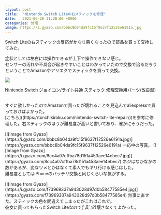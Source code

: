 ```yaml
---
layout: post
title:  "Nintendo Switch Liteの右スティックを修理"
date:   2021-06-20 11:28:00 +0900
categories: 修理
image: https://i.gyazo.com/bbbc8b04da9fc15f9637f12526e6191a.jpg
---
```

Switch Liteの右スティックの反応がかなり悪くなったので部品を買って交換してみた。


症状としては左右には操作できるが上下で操作できない感じ。<br>
センサーの汚れや不具合が起きやすいことはわかっていたので交換で治るだろうということでAmazonやアリエクでスティックを買って交換。
<p><a href="https://www.amazon.co.jp/dp/B086RLXG23?&linkCode=li2&tag=peipeipe-22&linkId=deb84015046cd0a5b1e7df6389fd5189&language=ja_JP&ref_=as_li_ss_il" target="_blank" rel="nofollow"><img border="0" src="https://m.media-amazon.com/images/I/41+vGXqEPbL._SL300_.jpg" ></a><img src="https://ir-jp.amazon-adsystem.com/e/ir?t=peipeipe-22&language=ja_JP&l=li2&o=9&a=B086RLXG23" width="1" height="1" border="0" alt="" style="border:none !important; margin:0px !important;" /></p> <p><a href="https://www.amazon.co.jp/dp/B086RLXG23?&linkCode=li2&tag=peipeipe-22&linkId=deb84015046cd0a5b1e7df6389fd5189&language=ja_JP&ref_=as_li_ss_il" target="_blank" rel="nofollow">Nintendo Switch ジョイコン/ライト共通 スティック 修理交換用パーツ(改良型)</a></p><br/>
すぐに欲しかったのでAmazonで買ったが壊れることを見込んでaliexpressで買っておけばよかった。
<br/>
[こちら]((https://tonchikiroku.com/nintendo-switch-lite-repair/))を参考に修理した。右スティックのほうが難易度が高いと書いてあり、確かにそうだった。<br/>
<br/>
[![Image from Gyazo](https://i.gyazo.com/bbbc8b04da9fc15f9637f12526e6191a.jpg)](https://gyazo.com/bbbc8b04da9fc15f9637f12526e6191a)
一応中の写真。
[![Image from Gyazo](https://i.gyazo.com/8cc4a07cffba78d151a453aee14ebec7.jpg)](https://gyazo.com/8cc4a07cffba78d151a453aee14ebec7)
ネジはなかなかの数があるが、変なツメとかはなくて素人でもギリ行ける感じはした。<br/>
難易度としてはiPhoneのバッテリ交換と同じくらいな気がする。

<br/>
<br/>
[![Image from Gyazo](https://i.gyazo.com/f73969337a943028d97d0b58477585e4.jpg)](https://gyazo.com/f73969337a943028d97d0b58477585e4)
無事に直せた。スティックの色を間違えてしまったがこれはこれで。<br/>
彼女に買ってもらったSwitch Liteなので(ﾟДﾟﾊ?)壊さなくてよかった。